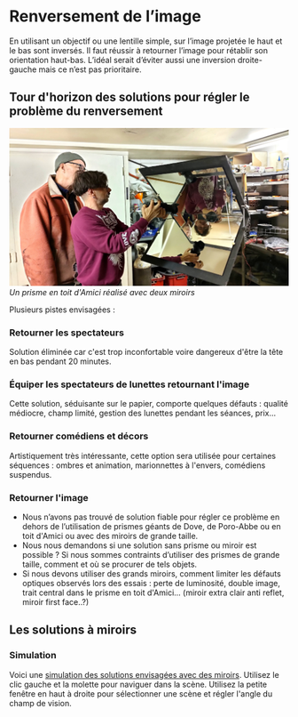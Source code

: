 
# Renversement de l’image

En utilisant un objectif ou une lentille simple, sur l’image projetée le haut et le bas sont inversés. Il faut réussir à retourner l’image pour rétablir son orientation haut-bas. 
L’idéal serait d’éviter aussi une inversion droite-gauche mais ce n’est pas prioritaire.

## Tour d'horizon des solutions pour régler le problème du renversement


![prisme en toit](../photos/toit_amici_1.jpg)
*Un prisme en toit d'Amici réalisé avec deux miroirs*

Plusieurs pistes envisagées :

### Retourner les spectateurs

Solution éliminée car c'est trop inconfortable voire dangereux d'être la tête en bas pendant 20 minutes.

### Équiper les spectateurs de lunettes retournant l'image

Cette solution, séduisante sur le papier, comporte quelques défauts : qualité médiocre, champ limité, gestion des lunettes pendant les séances, prix...

### Retourner comédiens et décors

Artistiquement très intéressante, cette option sera utilisée pour certaines séquences : ombres et animation, marionnettes à l'envers, comédiens suspendus.

### Retourner l'image

- Nous n’avons pas trouvé de solution fiable pour régler ce problème en dehors de l’utilisation de prismes géants de Dove, de Poro-Abbe ou en toit d'Amici ou avec des miroirs de grande taille.
- Nous nous demandons si une solution sans prisme ou miroir est possible ? Si nous sommes contraints d’utiliser des prismes de grande taille, comment et où se procurer de tels objets.
- Si nous devons utiliser des grands miroirs, comment limiter les défauts optiques observés lors des essais : perte de luminosité, double image, trait central dans le prisme en toit d'Amici... (miroir extra clair anti reflet, miroir first face..?)


## Les solutions à miroirs

### Simulation

Voici une [simulation des solutions envisagées avec des miroirs](/contenu/simulation/mirrors/). Utilisez le clic gauche et la molette pour naviguer dans la scène. Utilisez la petite fenêtre en haut à droite pour sélectionner une scène et régler l'angle du champ de vision.
